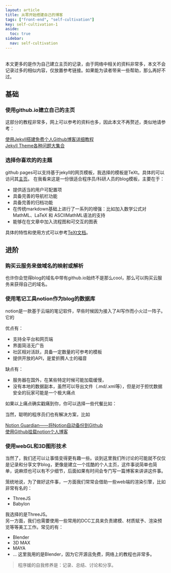 ```yaml
---
layout: article
title: 从零开始搭建自己的博客
tags: ["front-end", "self-cultivation"]
key: self-cultivation-1
aside:
  toc: true
sidebar:
  nav: self-cultivation
---
```



<br />
本文更多的是作为自己建立主页的记录，由于网络中相关的资料非常多，本文不会记录过多的相似内容，仅放置参考链接。如果能为读者带来一些帮助，那么再好不过。

## 基础

### 使用github.io建立自己的主页
这部分的教程非常多，网上可以参考的资料也多，因此本文不再赘述，类似地请参考：

[使用Jekyll搭建免费个人Github博客详细教程](https://blog.csdn.net/weixin_44814196/article/details/118684831)  
[Jekyll Theme各种问题大集合](https://www.jianshu.com/p/5425e77263ac)

### 选择你喜欢的的主题

github pages可以支持基于jekyll的网页模板，我选择的模板是TeXt。具体的可以访问其[主页](https://github.com/kitian616/jekyll-TeXt-theme)。
在我看来这是一份很适合程序员/科研人员的blog模板，主要在于：

- 提供适当的用户可配置项
- 具备完善的导航栏功能
- 具备完善的归档功能
- 在传统markdown基础上进行了一系列的增强：比如加入数学公式对MathML、LaTeX 和 ASCIIMathML语法的支持
- 能够在在文章中加入流程图和可交互的图表

具体的特性和使用方式可以参考[TeXt文档](https://kitian616.github.io/jekyll-TeXt-theme/docs/zh/quick-start)。

## 进阶

### 购买云服务来做域名的映射或解析
也许你会觉得blog的域名中带有github.io始终不是那么cool，那么可以购买云服务来获得自己的域名。

### 使用笔记工具notion作为blog的数据库

notion是一款基于云端的笔记软件，早些时候因为接入了AI写作而小火过一阵子。它的

优点有：

- 支持全平台和网页端
- 界面简洁无广告
- 社区相对活跃，具备一定数量的可参考的模板
- 提供开放的API，是爱折腾人士的福音

缺点有：

- 服务器在国外，在某些特定时候可能加载缓慢，
- 没有本地的数据副本，虽然可以导出文件（.md/.xml等），但是对于担忧数据安全的玩家可能是一个极大痛点

如果以上痛点确实戳痛到你，你可以选择一些代餐比如：

当然，聪明的程序员们也有解决方案，比如

[Notion Guardian——将Notion自动备份到Github](https://blog.csdn.net/qq_39555106/article/details/126047247?spm=1001.2101.3001.6650.5&utm_medium=distribute.pc_relevant.none-task-blog-2%7Edefault%7EBlogCommendFromBaidu%7ERate-5-126047247-blog-124481523.235%5Ev36%5Epc_relevant_default_base3&depth_1-utm_source=distribute.pc_relevant.none-task-blog-2%7Edefault%7EBlogCommendFromBaidu%7ERate-5-126047247-blog-124481523.235%5Ev36%5Epc_relevant_default_base3&utm_relevant_index=6)  
[使用Github挂载notion个人博客](https://blog.csdn.net/weixin_45878348/article/details/124481523)

### 使用webGL和3D图形技术

当然了，我们还可以让事情变得更有趣一些。谈到这里我们所讨论的可能就不仅仅是记录和分享文字blog，更像是建立一个炫酷的个人主页，这件事说简单也简单，说麻烦也可以有不少细节，后面如果有时间会专门写一篇博客来讲讲这件事。

笼统地说，为了做好这件事，一方面我们常常会借助一些web端的渲染引擎，比如非常有名的：
- ThreeJS
- Babylon

我选择的是ThreeJS。  
另一方面，我们也需要使用一些常用的DCC工具来负责建模、材质赋予、渲染预览等等美工工作。常见的有：
- Blender
- 3D MAX
- MAYA
- ...
这里我用的是Blender，因为它开源且免费，网络上的教程也非常多。

> 程序媛的自我修养是：记录、总结、讨论和分享。
